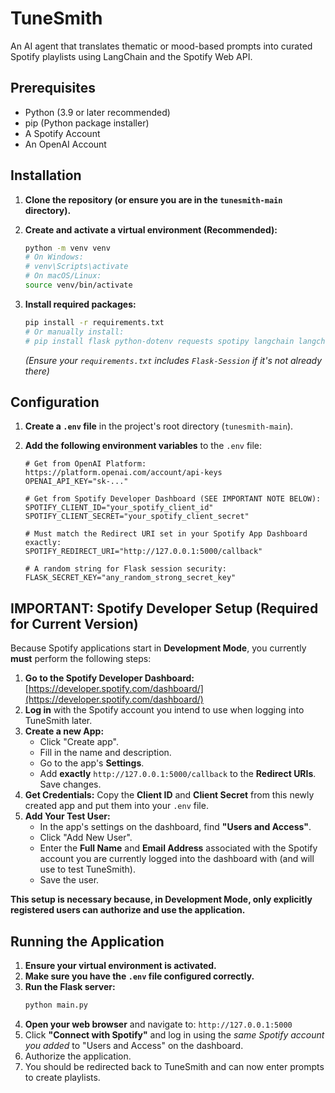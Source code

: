 # TuneSmith

An AI agent that translates thematic or mood-based prompts into curated Spotify playlists using LangChain and the Spotify Web API.

## Prerequisites

*   Python (3.9 or later recommended)
*   pip (Python package installer)
*   A Spotify Account
*   An OpenAI Account

## Installation

1.  **Clone the repository (or ensure you are in the `tunesmith-main` directory).**

2.  **Create and activate a virtual environment (Recommended):**
    ```bash
    python -m venv venv
    # On Windows:
    # venv\Scripts\activate
    # On macOS/Linux:
    source venv/bin/activate
    ```

3.  **Install required packages:**
    ```bash
    pip install -r requirements.txt
    # Or manually install:
    # pip install flask python-dotenv requests spotipy langchain langchain-openai langchain-core pydantic Flask-Session
    ```
    *(Ensure your `requirements.txt` includes `Flask-Session` if it's not already there)*

## Configuration

1.  **Create a `.env` file** in the project's root directory (`tunesmith-main`).
2.  **Add the following environment variables** to the `.env` file:

    ```dotenv
    # Get from OpenAI Platform: https://platform.openai.com/account/api-keys
    OPENAI_API_KEY="sk-..."

    # Get from Spotify Developer Dashboard (SEE IMPORTANT NOTE BELOW):
    SPOTIFY_CLIENT_ID="your_spotify_client_id"
    SPOTIFY_CLIENT_SECRET="your_spotify_client_secret"

    # Must match the Redirect URI set in your Spotify App Dashboard exactly:
    SPOTIFY_REDIRECT_URI="http://127.0.0.1:5000/callback"

    # A random string for Flask session security:
    FLASK_SECRET_KEY="any_random_strong_secret_key"
    ```

## IMPORTANT: Spotify Developer Setup (Required for Current Version)

Because Spotify applications start in **Development Mode**, you currently **must** perform the following steps:

1.  **Go to the Spotify Developer Dashboard:** [https://developer.spotify.com/dashboard/](https://developer.spotify.com/dashboard/)
2.  **Log in** with the Spotify account you intend to use when logging into TuneSmith later.
3.  **Create a new App:**
    *   Click "Create app".
    *   Fill in the name and description.
    *   Go to the app's **Settings**.
    *   Add **exactly** `http://127.0.0.1:5000/callback` to the **Redirect URIs**. Save changes.
4.  **Get Credentials:** Copy the **Client ID** and **Client Secret** from this newly created app and put them into your `.env` file.
5.  **Add Your Test User:**
    *   In the app's settings on the dashboard, find **"Users and Access"**.
    *   Click "Add New User".
    *   Enter the **Full Name** and **Email Address** associated with the Spotify account you are currently logged into the dashboard with (and will use to test TuneSmith).
    *   Save the user.

**This setup is necessary because, in Development Mode, only explicitly registered users can authorize and use the application.**

## Running the Application

1.  **Ensure your virtual environment is activated.**
2.  **Make sure you have the `.env` file configured correctly.**
3.  **Run the Flask server:**
    ```bash
    python main.py
    ```
4.  **Open your web browser** and navigate to: `http://127.0.0.1:5000`
5.  Click **"Connect with Spotify"** and log in using the *same Spotify account you added* to "Users and Access" on the dashboard.
6.  Authorize the application.
7.  You should be redirected back to TuneSmith and can now enter prompts to create playlists.